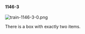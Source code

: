 #### 1146-3
![train-1146-3-0.png](https://github.com/lil-lab/nlvr/raw/master/nlvr/train/images/62/train-1146-3-0.png "train-1146-3-0.png")

There is a box with exactly two items.